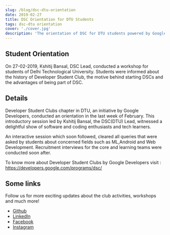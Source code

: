 ```yaml
---
slug: /blog/dsc-dtu-orientation
date: 2019-02-27
title: DSC Orientation for DTU Students
tags: dsc-dtu orientation
cover: './cover.jpg'
description: 'The orientation of DSC for DTU students powered by Google Developers'
---
```


## Student Orientation

On 27-02-2019, Kshitij Bansal, DSC Lead, conducted a workshop for students of Delhi Technological University. Students were informed about the history of Developer Student Club, the motive behind starting DSCs and the advantages of being part of DSC.

## Details

Developer Student Clubs chapter in DTU, an initiative by Google Developers, conducted an orientation in the last week of February. This introductory session led by Kshitij Bansal, the DSC(DTU) Lead, witnessed a delightful show of software and coding enthusiasts and tech learners.

An interactive session which soon followed, cleared all queries that were asked by students about concerned fields such as ML,Android and Web Development. Recruitment interviews for the core and learning teams were conducted soon after.

To know more about Developer Student Clubs by Google Developers visit : https://developers.google.com/programs/dsc/

## Some links
Follow us for more exciting updates about the club activities, workshops and much more!

- [Github](https://github.com/dsc-dtu/)
- [LinkedIn](https://www.linkedin.com/company/dsc-dtu/)
- [Facebook](https://facebook.com/pg/googledscdtu)
- [Instagram](https://www.instagram.com/googledscdtu/)